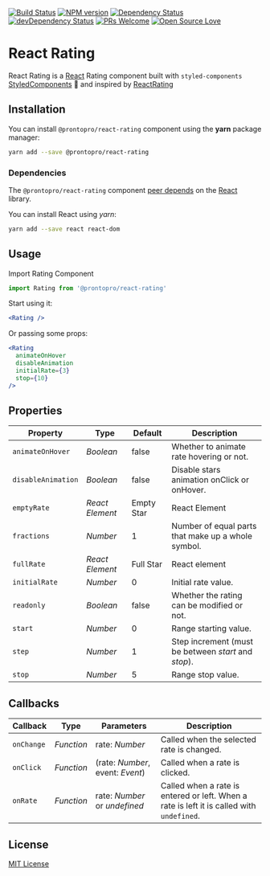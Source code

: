 [![Build Status](https://travis-ci.org/ProntoPro/react-rating.svg?branch=master)](https://travis-ci.org/ProntoPro/react-rating) [![NPM version](https://badge.fury.io/js/%40prontopro%2Freact-rating.svg)](https://www.npmjs.com/package/@prontopro/react-rating)  [![Dependency Status](https://david-dm.org/@prontopro/react-rating.svg)](https://www.npmjs.com/package/@prontopro/react-rating)
[![devDependency Status](https://david-dm.org/@prontopro/react-rating/dev-status.svg)](https://www.npmjs.com/package/@prontopro/react-rating) [![PRs Welcome](https://img.shields.io/badge/PRs-welcome-brightgreen.svg?style=flat-square)](https://github.com/ProntoPro/react-rating/pulls) [![Open Source Love](https://badges.frapsoft.com/os/mit/mit.svg?v=102)](https://github.com/ProntoPro/react-rating)

# React Rating

React Rating is a [React](https://github.com/facebook/react) Rating component built with `styled-components` [StyledComponents](https://github.com/styled-components/styled-components) 💅  and inspired by [ReactRating](https://github.com/dreyescat/react-rating/)

## Installation

You can install `@prontopro/react-rating` component using the **yarn** package manager:

```bash
yarn add --save @prontopro/react-rating
```

### Dependencies

The `@prontopro/react-rating` component [peer depends](https://docs.npmjs.com/files/package.json#peerdependencies) on the [React](http://facebook.github.io/react/) library.

You can install React using *yarn*:

```bash
yarn add --save react react-dom
```

## Usage

Import Rating Component

```javascript
import Rating from '@prontopro/react-rating'
```

Start using it:

```jsx
<Rating />
```

Or passing some props:

```jsx
<Rating
  animateOnHover
  disableAnimation
  initialRate={3}
  stop={10}
/>
```

## Properties

Property            | Type                         | Default              | Description
---                 | ---                          | ---                  | ---
`animateOnHover`    | *Boolean*                    | false                | Whether to animate rate hovering or not.
`disableAnimation`  | *Boolean*                    | false                | Disable stars animation onClick or onHover.
`emptyRate`         | *React Element*              | Empty Star           | React Element
`fractions`         | *Number*                     | 1                    | Number of equal parts that make up a whole symbol.
`fullRate`          | *React Element*              | Full Star            | React element
`initialRate`       | *Number*                     | 0                    | Initial rate value.
`readonly`          | *Boolean*                    | false                | Whether the rating can be modified or not.
`start`             | *Number*                     | 0                    | Range starting value.
`step`              | *Number*                     | 1                    | Step increment (must be between *start* and *stop*).
`stop`              | *Number*                     | 5                    | Range stop value.

## Callbacks

Callback            | Type                         | Parameters                   | Description
---                 | ---                          | ---                              | ---
`onChange`          | *Function*                   | rate: *Number*                   | Called when the selected rate is changed.
`onClick`           | *Function*                   | (rate: *Number*, event: *Event*) | Called when a rate is clicked.
`onRate`            | *Function*                   | rate: *Number* or *undefined*    | Called when a rate is entered or left. When a rate is left it is called with `undefined`.

## License

[MIT License](https://github.com/ProntoPro/react-rating/blob/master/LICENSE.md)
